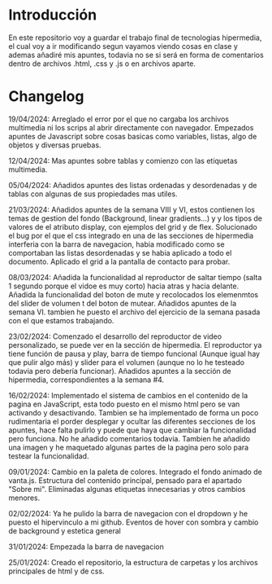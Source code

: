 # Introducción
En este repositorio voy a guardar el trabajo final de tecnologias hipermedia, el cual voy a ir modificando segun vayamos viendo cosas en clase y ademas añadiré mis apuntes, todavia no se si será en forma de comentarios dentro de archivos .html, .css y .js o en archivos aparte.

# Changelog

19/04/2024: Arreglado el error por el que no cargaba los archivos multimedia ni los scrips al abrir directamente con navegador. Empezados apuntes de Javascript sobre cosas basicas como variables, listas, algo de objetos y diversas pruebas.

12/04/2024: Mas apuntes sobre tablas y comienzo con las etiquetas multimedia.

05/04/2024: Añadidos apuntes des listas ordenadas y desordenadas y de tablas con algunas de sus propiedades mas utiles.

21/03/2024: Añadidos apuntes de la semana VIII y VI, estos contienen los temas de gestion del fondo (Background, linear gradients...) y y los tipos de valores de el atributo display, con ejemplos del grid y de flex. Solucionado el bug por el que el css integrado en una de las secciones de hipermedia interferia con la barra de navegacion, habia modificado como se comportaban las listas desordenadas y se habia aplicado a todo el documento. Aplicado el grid a la pantalla de contacto para probar.

08/03/2024: Añadida la funcionalidad al reproductor de saltar tiempo (salta 1 segundo porque el vidoe es muy corto) hacia atras y hacia delante. Añadida la funcionalidad del boton de mute y recolocados los elemenmtos del slider de volumen t del boton de mutear. Añadidos apuntes de la semana VI. tambien he puesto el archivo del ejercicio de la semana pasada con el que estamos trabajando.

23/02/2024: Comenzado el desarrollo del reproductor de video personalizado, se puede ver en la sección de hipermedia. El reproductor ya tiene función de pausa y play, barra de tiempo funcional (Aunque igual hay que pulir algo más) y slider para el volumen (aunque no lo he testeado todavia pero debería funcionar). Añadidos apuntes a la sección de hipermedia, correspondientes a la semana #4.

16/02/2024: Implementado el sistema de cambios en el contenido de la pagina en JavaScript, esta todo puesto en el mismo html pero se van activando y desactivando. Tambien se ha implementado de forma un poco rudimentaria el porder desplegar y ocultar las diferentes secciones de los apuntes, hace falta pulirlo y puede que haya que cambiar la funcionalidad pero funciona. No he añadido comentarios todavia. Tambien he añadido una imagen y he maquetado algunas partes de la pagina pero solo para testear la funcionalidad.

09/01/2024: Cambio en la paleta de colores. Integrado el fondo animado de vanta.js. Estructura del contenido principal, pensado para el apartado "Sobre mi". Eliminadas algunas etiquetas innecesarias y otros cambios menores.

02/02/2024: Ya he pulido la barra de navegacion con el dropdown y he puesto el hipervinculo a mi github. Eventos de hover con sombra y cambio de background y estetica general

31/01/2024: Empezada la barra de navegacion

25/01/2024: Creado el repositorio, la estructura de carpetas y los archivos principales de html y de css.